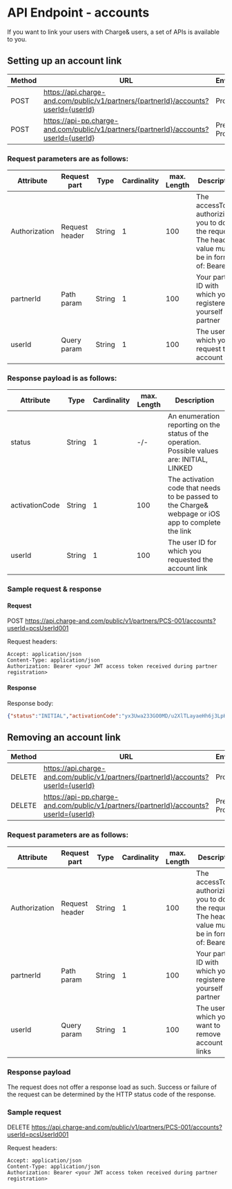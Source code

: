 # API Endpoint - accounts

If you want to link your users with Charge& users, a set of APIs is available to you.

## Setting up an account link

| Method           | URL                                                   | Environment                          
|------------------|-------------------------------------------------------|--------------|
| POST             | https://api.charge-and.com/public/v1/partners/{partnerId}/accounts?userId={userId} | Production
| POST             | https://api-pp.charge-and.com/public/v1/partners/{partnerId}/accounts?userId={userId} | Pre Production

### Request parameters are as follows:

| Attribute     | Request part  | Type                               | Cardinality | max. Length | Description 
|---------------|---------------|------------------------------------|-------------|-------------|---------------------------------------------------------------------------------------------------|
| Authorization |Request header | String                             |1            |100          | The accessToken authorizing you to do the request. The header value must be in form of: Bearer <accessToken>
| partnerId     |Path param     | String                             |1            |100          | Your partner ID with which you registered yourself as a partner
| userId        |Query param    | String                             |1            |100          | The user for which you request the account link

### Response payload is as follows:

| Attribute      | Type                               | Cardinality | max. Length | Description 
|----------------|------------------------------------|-------------|-------------|---------------------------------------------------------------------------------------------------|
| status         |String                              |1            | -/-         | An enumeration reporting on the status of the operation. Possible values are: INITIAL, LINKED
| activationCode |String                              |1            |100          | The activation code that needs to be passed to the Charge& webpage or iOS app to complete the link
| userId         |String                              |1            |100          | The user ID for which you requested the account link

### Sample request & response

#### Request

   POST https://api.charge-and.com/public/v1/partners/PCS-001/accounts?userId=pcsUserId001

   Request headers:
```
Accept: application/json
Content-Type: application/json
Authorization: Bearer <your JWT access token received during partner registration>
```

#### Response

Response body:
```json
{"status":"INITIAL","activationCode":"yx3Uwa233GO0MD/u2XlTLayaeHh6j3LpHFkx9lRmI/M=","userId":"newLink1"}
```


## Removing an account link

| Method           | URL                                                   | Environment                          
|------------------|-------------------------------------------------------|--------------|
| DELETE           | https://api.charge-and.com/public/v1/partners/{partnerId}/accounts?userId={userId} | Production
| DELETE           | https://api-pp.charge-and.com/public/v1/partners/{partnerId}/accounts?userId={userId} | Pre Production

### Request parameters are as follows:

| Attribute     | Request part  | Type                               | Cardinality | max. Length | Description 
|---------------|---------------|------------------------------------|-------------|-------------|---------------------------------------------------------------------------------------------------|
| Authorization |Request header | String                             |1            |100          | The accessToken authorizing you to do the request. The header value must be in form of: Bearer <accessToken>
| partnerId     |Path param     | String                             |1            |100          | Your partner ID with which you registered yourself as a partner
| userId        |Query param    | String                             |1            |100          | The user for which you want to remove account links

### Response payload
The request does not offer a response load as such. Success or failure of the request can be determined by the HTTP status code of the response.

### Sample request

   DELETE https://api.charge-and.com/public/v1/partners/PCS-001/accounts?userId=pcsUserId001

   Request headers:
```
Accept: application/json
Content-Type: application/json
Authorization: Bearer <your JWT access token received during partner registration>
```
